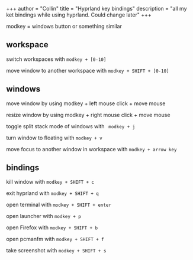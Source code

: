 +++
author = "Collin"
title = "Hyprland key bindings"
description = "all my ket bindings while using hyprland. Could change later"
+++

modkey = windows button or something similar

## workspace

switch workspaces with ```modkey + [0-10]```

move window to another workspace with ```modkey + SHIFT + [0-10]```

## windows

move window by using modkey + left mouse click + move mouse

resize window by using modkey + right mouse click + move mouse

toggle split stack mode of windows with ``` modkey + j```

turn window to floating with ```modkey + v```

move focus to another window in workspace with ```modkey + arrow key```

## bindings

kill window with ```modkey + SHIFT + c```

exit hyprland with ```modkey + SHIFT + q```

open terminal with ```modkey + SHIFT + enter```

open launcher with ```modkey + p```

open Firefox with ```modkey + SHIFT + b```

open pcmanfm with ```modkey + SHIFT + f```

take screenshot with ```modkey + SHIFT + s```
